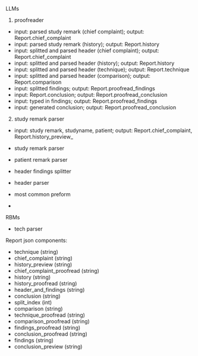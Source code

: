 LLMs
1. proofreader
- input: parsed study remark (chief complaint); output: Report.chief_complaint
- input: parsed study remark (history); output: Report.history
- input: splitted and parsed header (chief complaint); output: Report.chief_complaint
- input: splitted and parsed header (history); output: Report.history
- input: splitted and parsed header (technique); output: Report.technique
- input: splitted and parsed header (comparison); output: Report.comparison
- input: splitted findings; output: Report.proofread_findings
- input: Report.conclusion; output: Report.proofread_conclusion
- input: typed in findings; output: Report.proofread_findings
- input: generated conclusion; output: Report.proofread_conclusion

2. study remark parser
- input: study remark, studyname, patient; output: Report.chief_complaint, Report.history_preview_




- study remark parser
- patient remark parser
- header findings splitter
- header parser
- most common preform
- 


RBMs
- tech parser




Report json components:
- technique (string)
- chief_complaint (string)
- history_preview (string)
- chief_complaint_proofread (string)
- history (string)
- history_proofread (string)
- header_and_findings (string)
- conclusion (string)
- split_index (int)
- comparison (string)
- technique_proofread (string)
- comparison_proofread (string)
- findings_proofread (string)
- conclusion_proofread (string)
- findings (string)
- conclusion_preview (string)